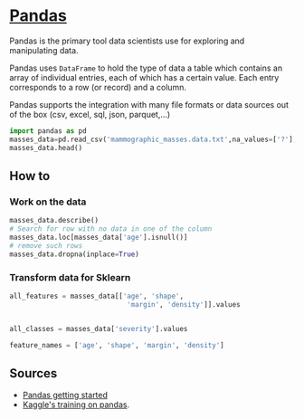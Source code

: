 # [Pandas](https://pandas.pydata.org/)

Pandas is the primary tool data scientists use for exploring and manipulating data.

Pandas uses `DataFrame` to hold the type of data a table which contains an array of individual entries, each of which has a certain value. Each entry corresponds to a row (or record) and a column.

Pandas supports the integration with many file formats or data sources out of the box (csv, excel, sql, json, parquet,…)

```python
import pandas as pd
masses_data=pd.read_csv('mammographic_masses.data.txt',na_values=['?'],names= ['BI-RADS','age','shape','margin','density','severity'])
masses_data.head()
```

## How to

### Work on the data

```python
masses_data.describe()
# Search for row with no data in one of the column
masses_data.loc[masses_data['age'].isnull()]
# remove such rows
masses_data.dropna(inplace=True)
```

### Transform data for Sklearn


```python
all_features = masses_data[['age', 'shape',
                             'margin', 'density']].values


all_classes = masses_data['severity'].values

feature_names = ['age', 'shape', 'margin', 'density']
```

## Sources

* [Pandas getting started](https://pandas.pydata.org/docs/getting_started/index.html)
* [Kaggle's training on pandas](https://www.kaggle.com/learn/pandas).
